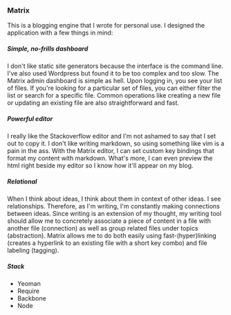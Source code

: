 ### Matrix

This is a blogging engine that I wrote for personal use. I designed the application with a few things in mind:

##### Simple, no-frills dashboard

I don't like static site generators because the interface is the command line. I've also used Wordpress but found it to be too complex and too slow. The Matrix admin dashboard is simple as hell. Upon logging in, you see your list of files. If you're looking for a particular set of files, you can either filter the list or search for a specific file. Common operations like creating a new file or updating an existing file are also straightforward and fast.

##### Powerful editor

I really like the Stackoverflow editor and I'm not ashamed to say that I set out to copy it. I don't like writing markdown, so using something like vim is a pain in the ass. With the Matrix editor, I can set custom key bindings that format my content with markdown. What's more, I can even preview the html right beside my editor so I know how it'll appear on my blog.

##### Relational

When I think about ideas, I think about them in context of other ideas. I see relationships. Therefore, as I'm writing, I'm constantly making connections between ideas. Since writing is an extension of my thought, my writing tool should allow me to concretely associate a piece of content in a file with another file (connection) as well as group related files under topics (abstraction). Matrix allows me to do both easily using fast-(hyper)linking (creates a hyperlink to an existing file with a short key combo) and file labeling (tagging).

##### Stack

* Yeoman
* Require
* Backbone
* Node
